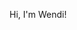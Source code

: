 Hi, I'm Wendi!

<!--

<img src="https://raw.githubusercontent.com/imwendi/TitleAnimation/master/wendi_animation.gif" alt="Wendi Ma">

# 👋 Hello there,

## About Me

- 🎓 5<sup>th</sup> year Mechatronics Engineering (Hons) and Mathematics student at the University of Queensland
- 🤖 Passionate about computer vision and deep learning research
- 😤 Still trying to get my engineering mates to actually use <img src="images/latex.png" style="background-color:white" alt="$\LaTeX$"/>  


##  Stuff
- ✅ Cool things I've done
    - Working on Vision Transformers for my Honours thesis   
    - ☀ Created solar & battery system data models while interning at [Redback Technologies](https://redbacktech.com/)
    - 🧠 Worked on MRI image reconstruction for a research project. Explored some cool things like complex-valued neural networks, dilated CNNs and 2D Fourier Transforms
    - 👨‍🏫 Tutored 1<sup>st</sup> year uni classes for calculus, linear algebra and MATLAB
    - ✒ Was a tech journalist in high school! Helped found TechFlow Media Group with some friends and later wrote for Tom's Hardware too
- ⬛ Cool things I want to do
    - Get into a leading research lab for my PhD


## Get in touch
- Email
`wendi.ma@uqconnect.edu.au`

-->


<!--

**imwendi/imwendi** is a ✨ _special_ ✨ repository because its `README.md` (this file) appears on your GitHub profile.

Here are some ideas to get you started:
- 🔭 I’m currently working on ...
- 🌱 I’m currently learning ...
- 👯 I’m looking to collaborate on ...
- 🤔 I’m looking for help with ...
- 💬 Ask me about ...
- 📫 How to reach me: ...
- 😄 Pronouns: ...
- ⚡ Fun fact: ...
-->
